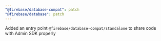 ```yaml
---
"@firebase/database-compat": patch
"@firebase/database": patch
---
```


Added an entry point `@firebase/database-compat/standalone` to share code with Admin SDK properly
